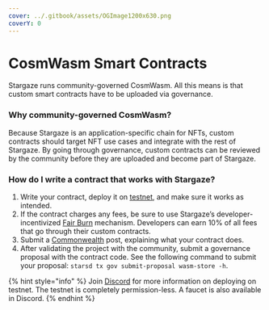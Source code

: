 ```yaml
---
cover: ../.gitbook/assets/OGImage1200x630.png
coverY: 0
---
```


# CosmWasm Smart Contracts

Stargaze runs community-governed CosmWasm. All this means is that custom smart contracts have to be uploaded via governance.

### Why community-governed CosmWasm?

Because Stargaze is an application-specific chain for NFTs, custom contracts should target NFT use cases and integrate with the rest of Stargaze. By going through governance, custom contracts can be reviewed by the community before they are uploaded and become part of Stargaze.

### How do I write a contract that works with Stargaze?

1. Write your contract, deploy it on [testnet](https://testnet.publicawesome.dev/marketplace), and make sure it works as intended.
2. If the contract charges any fees, be sure to use Stargaze’s developer-incentivized [Fair Burn](https://github.com/public-awesome/stargaze-contracts/blob/main/packages/sg-std/src/fees.rs#L10) mechanism. Developers can earn 10% of all fees that go through their custom contracts.
3. Submit a [Commonwealth](https://gov.stargaze.zone) post, explaining what your contract does.
4. After validating the project with the community, submit a governance proposal with the contract code. See the following command to submit your proposal: `starsd tx gov submit-proposal wasm-store -h`.

{% hint style="info" %}
Join [Discord](https://discord.gg/stargaze) for more information on deploying on testnet. The testnet is completely permission-less. A faucet is also available in Discord.
{% endhint %}
